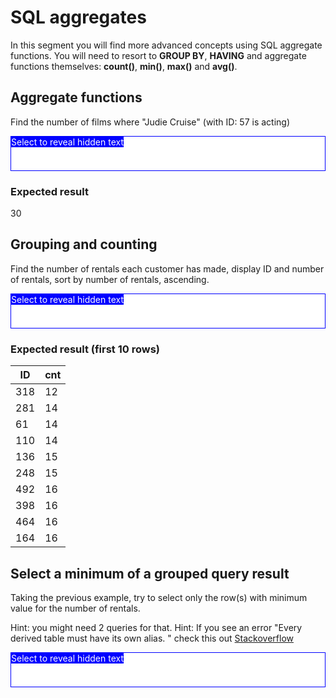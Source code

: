 SQL aggregates
==============

In this segment you will find more advanced concepts using SQL aggregate functions.
You will need to resort to <strong>GROUP BY</strong>, <strong>HAVING</strong> and
aggregate functions themselves: <strong>count()</strong>, <strong>min()</strong>,
<strong>max()</strong> and <strong>avg()</strong>.

<style type="text/css">
	.hidden {
		color: white;
		background-color: white;
		border: solid blue 1px;
		padding-top: 20px;
		position: relative;
	}
	.hidden::before {
		content: "Select to reveal hidden text";
		background-color: blue;
		display: block;
		position: absolute;
		top: 0;
		left: 0;
	}
</style>

Aggregate functions
-------------------
 
Find the number of films where "Judie Cruise" (with ID: 57 is acting)

<div class="hidden">
   select count(*) from sakila.film_actor fa, sakila.film f where fa.actor_id=57 and fa.film_id=f.film_id;
</div>

### Expected result

30

Grouping and counting
---------------------

Find the number of rentals each customer has made, display ID and number of rentals,
sort by number of rentals, ascending.

<div class="hidden">
	SELECT customer_id as ID, count(*) as cnt FROM sakila.rental GROUP BY customer_id ORDER BY cnt;
</div>

### Expected result (first 10 rows)

<table>
	<thead>
		<tr>
			<th>ID</th>
			<th>cnt</th>
		</tr>
	</thead>
	<tbody>
		<tr>
			<td>318</td>
			<td>12</td>
		</tr>
		<tr>
			<td>281</td>
			<td>14</td>
		</tr>
		<tr>
			<td>61</td>
			<td>14</td>
		</tr>
		<tr>
			<td>110</td>
			<td>14</td>
		</tr>
		<tr>
			<td>136</td>
			<td>15</td>
		</tr>
		<tr>
			<td>248</td>
			<td>15</td>
		</tr>
		<tr>
			<td>492</td>
			<td>16</td>
		</tr>
		<tr>
			<td>398</td>
			<td>16</td>
		</tr>
		<tr>
			<td>464</td>
			<td>16</td>
		</tr>
		<tr>
			<td>164</td>
			<td>16</td>
		</tr>
	</tbody>
</table>

Select a minimum of a grouped query result
------------------------------------------

Taking the previous example, try to select only the row(s) with minimum value for
the number of rentals.

Hint: you might need 2 queries for that.
Hint: If you see an error "Every derived table must have its own alias. " check this out [Stackoverflow](http://stackoverflow.com/questions/1888779/every-derived-table-must-have-its-own-alias)

<div class="hidden">
	SELECT customer_id, min(cnt) FROM (SELECT customer_id, count(*) as cnt FROM sakila.rental group by customer_id order by cnt) as q1;
</div>

 







